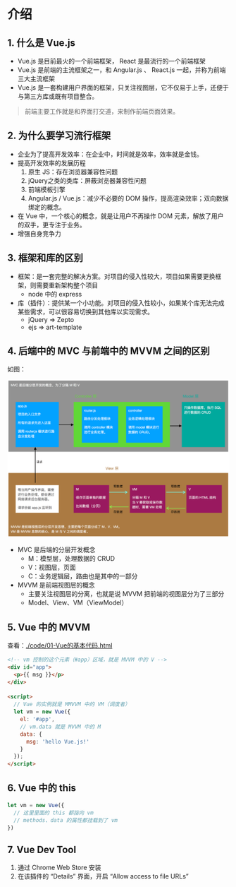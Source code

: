 # 介绍

## 1. 什么是 Vue.js

* Vue.js 是目前最火的一个前端框架， React 是最流行的一个前端框架
* Vue.js 是前端的主流框架之一，和 Angular.js 、 React.js 一起，并称为前端三大主流框架
* Vue.js 是一套构建用户界面的框架，只关注视图层，它不仅易于上手，还便于与第三方库或既有项目整合。
  
>前端主要工作就是和界面打交道，来制作前端页面效果。

## 2. 为什么要学习流行框架

* 企业为了提高开发效率：在企业中，时间就是效率，效率就是金钱。
* 提高开发效率的发展历程
  1. 原生 JS：存在浏览器兼容性问题 
  2. jQuery之类的类库：屏蔽浏览器兼容性问题 
  3. 前端模板引擎
  4. Angular.js / Vue.js：减少不必要的 DOM 操作，提高渲染效率；双向数据绑定的概念。
* 在 Vue 中，一个核心的概念，就是让用户不再操作 DOM 元素，解放了用户的双手，更专注于业务。
* 增强自身竞争力

## 3. 框架和库的区别

* 框架：是一套完整的解决方案。对项目的侵入性较大，项目如果需要更换框架，则需要重新架构整个项目
  * node 中的 express
* 库（插件）：提供某一个小功能。对项目的侵入性较小，如果某个库无法完成某些需求，可以很容易切换到其他库以实现需求。
  * jQuery => Zepto
  * ejs => art-template

## 4. 后端中的 MVC 与前端中的 MVVM 之间的区别

如图：

![./images/1.1.png](./images/1.1.png)

* MVC 是后端的分层开发概念
  * M：模型层，处理数据的 CRUD
  * V：视图层，页面
  * C：业务逻辑层，路由也是其中的一部分
* MVVM 是前端视图层的概念
  * 主要关注视图层的分离，也就是说 MVVM 把前端的视图层分为了三部分
  * Model、View、VM（ViewModel）

## 5. Vue 中的 MVVM

查看：[./code/01-Vue的基本代码.html](./code/01-Vue的基本代码.html)

```html
<!-- vm 控制的这个元素（#app）区域，就是 MVVM 中的 V -->
<div id="app">
  <p>{{ msg }}</p>
</div>

<script>
  // Vue 的实例就是 MMVVM 中的 VM（调度者）
  let vm = new Vue({
    el: '#app',
    // vm.data 就是 MVVM 中的 M
    data: {
      msg: 'hello Vue.js!'
    }
  });
</script>
```

## 6. Vue 中的 this

```javascript
let vm = new Vue({
  // 这里里面的 this 都指向 vm
  // methods、data 的属性都挂载到了 vm
})
```

## 7. Vue Dev Tool

1. 通过 Chrome Web Store 安装
2. 在该插件的 “Details” 界面，开启 “Allow access to file URLs”
